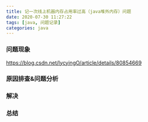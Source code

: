 ```yaml
---
title: 记一次线上机器内存占用率过高（java堆外内存）问题
date: 2020-07-30 11:27:22
tags: [java, 问题记录]
categories: java
---
```

### 问题现象
https://blog.csdn.net/lycyingO/article/details/80854669
### 原因排查&问题分析

### 解决

### 总结
